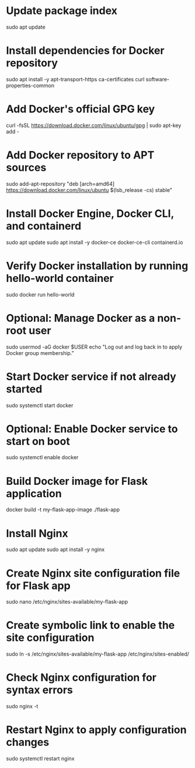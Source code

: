 
# Update package index
sudo apt update

# Install dependencies for Docker repository
sudo apt install -y apt-transport-https ca-certificates curl software-properties-common

# Add Docker's official GPG key
curl -fsSL https://download.docker.com/linux/ubuntu/gpg | sudo apt-key add -

# Add Docker repository to APT sources
sudo add-apt-repository "deb [arch=amd64] https://download.docker.com/linux/ubuntu $(lsb_release -cs) stable"

# Install Docker Engine, Docker CLI, and containerd
sudo apt update
sudo apt install -y docker-ce docker-ce-cli containerd.io

# Verify Docker installation by running hello-world container
sudo docker run hello-world

# Optional: Manage Docker as a non-root user
sudo usermod -aG docker $USER
echo "Log out and log back in to apply Docker group membership."

# Start Docker service if not already started
sudo systemctl start docker

# Optional: Enable Docker service to start on boot
sudo systemctl enable docker

# Build Docker image for Flask application
docker build -t my-flask-app-image ./flask-app

# Install Nginx
sudo apt update
sudo apt install -y nginx

# Create Nginx site configuration file for Flask app
sudo nano /etc/nginx/sites-available/my-flask-app

# Create symbolic link to enable the site configuration
sudo ln -s /etc/nginx/sites-available/my-flask-app /etc/nginx/sites-enabled/

# Check Nginx configuration for syntax errors
sudo nginx -t

# Restart Nginx to apply configuration changes
sudo systemctl restart nginx

